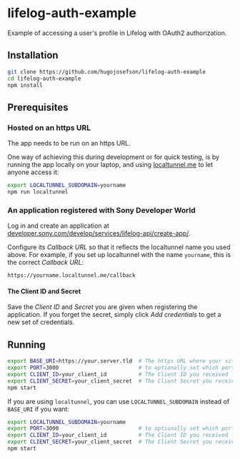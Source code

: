 # lifelog-auth-example

Example of accessing a user's profile in Lifelog with OAuth2 authorization.

## Installation

```bash
git clone https://github.com/hugojosefson/lifelog-auth-example
cd lifelog-auth-example
npm install
```

## Prerequisites

### Hosted on an https URL

The app needs to be run on an https URL.

One way of achieving this during development or for quick testing, is by
running the app locally on your laptop, and using
[localtunnel.me](https://localtunnel.me/) to let anyone access it:

```bash
export LOCALTUNNEL_SUBDOMAIN=yourname
npm run localtunnel
```

### An application registered with Sony Developer World

Log in and create an application at
[developer.sony.com/develop/services/lifelog-api/create-app/](https://developer.sony.com/develop/services/lifelog-api/create-app/).

Configure its *Callback URL* so that it reflects the localtunnel name you used
above. For example, if you set up localtunnel with the name `yourname`, this
is the correct *Callback URL*:

```
https://yourname.localtunnel.me/callback
```

#### The Client ID and Secret

Save the *Client ID* and *Secret* you are given when registering the
application. If you forget the secret, simply click *Add credentials* to get a
new set of credentials.

## Running


```bash
export BASE_URI=https://your.server.tld  # The https URL where your site is available. Same as Callback URL, but without /callback
export PORT=3000                         # to optionally set which port your server should listen on (default is 3000)
export CLIENT_ID=your_client_id          # The Client ID you received from Developer World when creating your app.
export CLIENT_SECRET=your_client_secret  # The Client Secret you received from Developer World when creating your app.
npm start
```

If you are using `localtunnel`, you can use `LOCALTUNNEL_SUBDOMAIN` instead of `BASE_URI` if you want:

```bash
export LOCALTUNNEL_SUBDOMAIN=yourname
export PORT=3000                         # to optionally set which port your server should listen on (default is 3000)
export CLIENT_ID=your_client_id          # The Client ID you received from Developer World when creating your app.
export CLIENT_SECRET=your_client_secret  # The Client Secret you received from Developer World when creating your app.
npm start
```